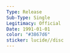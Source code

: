 ```yaml
---
Type: Release
Sub-Type: Single
Legitimacy: Official
Date: 1991-01-01
color: "#3867d6"
sticker: lucide//disc
---
```

